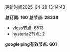 更新时间2025-04-28 13:14:43

**总订阅: 160**
**总节点: 28338**
- vless节点: 6513
- hysteria2节点: 2

**google ping有效节点: 601**
